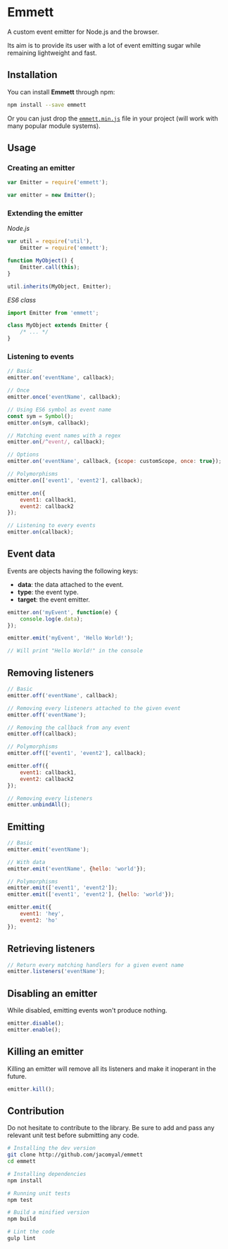 # Emmett

A custom event emitter for Node.js and the browser.

Its aim is to provide its user with a lot of event emitting sugar while remaining lightweight and fast.

## Installation

You can install **Emmett** through npm:

```bash
npm install --save emmett
```

Or you can just drop the [`emmett.min.js`](./emmett.min.js) file in your project (will work with many popular module systems).

## Usage

### Creating an emitter

```js
var Emitter = require('emmett');

var emitter = new Emitter();
```

### Extending the emitter

*Node.js*

```js
var util = require('util'),
    Emitter = require('emmett');

function MyObject() {
	Emitter.call(this);
}

util.inherits(MyObject, Emitter);
```

*ES6 class*

```js
import Emitter from 'emmett';

class MyObject extends Emitter {
	/* ... */
}
```

### Listening to events

```js
// Basic
emitter.on('eventName', callback);

// Once
emitter.once('eventName', callback);

// Using ES6 symbol as event name
const sym = Symbol();
emitter.on(sym, callback);

// Matching event names with a regex
emitter.on(/^event/, callback);

// Options
emitter.on('eventName', callback, {scope: customScope, once: true});

// Polymorphisms
emitter.on(['event1', 'event2'], callback);

emitter.on({
	event1: callback1,
	event2: callback2
});

// Listening to every events
emitter.on(callback);
```

## Event data

Events are objects having the following keys:

* **data**: the data attached to the event.
* **type**: the event type.
* **target**: the event emitter.

```js
emitter.on('myEvent', function(e) {
	console.log(e.data);
});

emitter.emit('myEvent', 'Hello World!');

// Will print "Hello World!" in the console
```

## Removing listeners

```js
// Basic
emitter.off('eventName', callback);

// Removing every listeners attached to the given event
emitter.off('eventName');

// Removing the callback from any event
emitter.off(callback);

// Polymorphisms
emitter.off(['event1', 'event2'], callback);

emitter.off({
	event1: callback1,
	event2: callback2
});

// Removing every listeners
emitter.unbindAll();
```

## Emitting

```js
// Basic
emitter.emit('eventName');

// With data
emitter.emit('eventName', {hello: 'world'});

// Polymorphisms
emitter.emit(['event1', 'event2']);
emitter.emit(['event1', 'event2'], {hello: 'world'});

emitter.emit({
	event1: 'hey',
	event2: 'ho'
});
```

## Retrieving listeners

```js
// Return every matching handlers for a given event name
emitter.listeners('eventName');
```

## Disabling an emitter

While disabled, emitting events won't produce nothing.

```js
emitter.disable();
emitter.enable();
```

## Killing an emitter

Killing an emitter will remove all its listeners and make it inoperant in the future.

```js
emitter.kill();
```

## Contribution

Do not hesitate to contribute to the library. Be sure to add and pass any relevant unit test before submitting any code.

```bash
# Installing the dev version
git clone http://github.com/jacomyal/emmett
cd emmett

# Installing dependencies
npm install

# Running unit tests
npm test

# Build a minified version
npm build

# Lint the code
gulp lint
```
